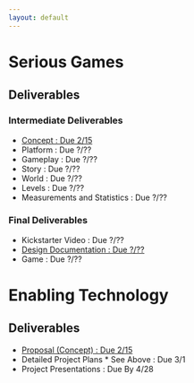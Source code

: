```yaml
---
layout: default
---
```



# Serious Games

## Deliverables

### Intermediate Deliverables <span id="plan"></span>

* [Concept : Due 2/15](assets/files/concept.pdf)
* Platform : Due ?/??
* Gameplay : Due ?/??
* Story : Due ?/??
* World : Due ?/??
* Levels : Due ?/??
* Measurements and Statistics : Due ?/??


### Final Deliverables

* Kickstarter Video : Due ?/??
* [Design Documentation : Due ?/??](https://docs.google.com/document/d/1DvjAYtIx2S7cB8_TVMJViImqXvgy3fSS3xk-pw5RXO8/edit?usp=sharing)
* Game : Due ?/??

# Enabling Technology

## Deliverables

* [Proposal (Concept) : Due 2/15](assets/files/concept.pdf)
* Detailed Project Plans * See Above  : Due 3/1
* Project Presentations : Due By 4/28
